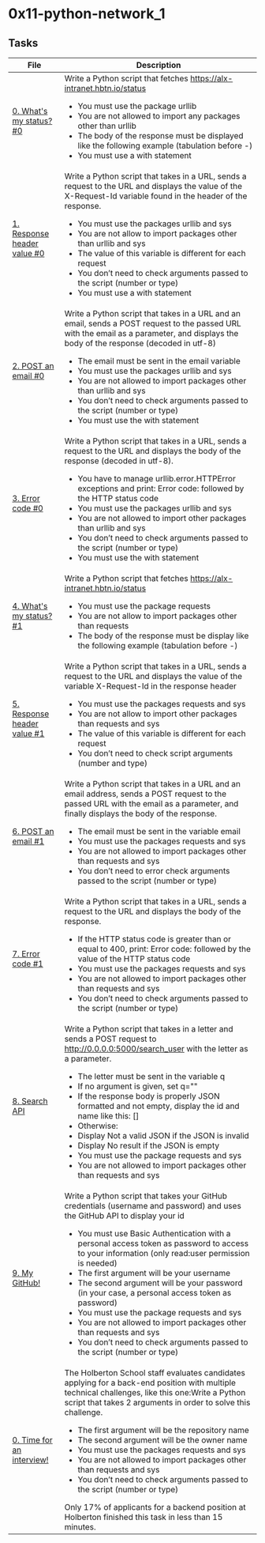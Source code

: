 # 0x11-python-network_1

## Tasks

| File | Description |
| ---- | ----------- |
| [0. What's my status? #0](./0-hbtn_status.py) | Write a Python script that fetches https://alx-intranet.hbtn.io/status<ul><li>You must use the package urllib</li><li>You are not allowed to import any packages other than urllib</li><li>The body of the response must be displayed like the following example (tabulation before -)</li><li>You must use a with statement</li></ul> |
| [1. Response header value #0](./1-hbtn_header.py) | Write a Python script that takes in a URL, sends a request to the URL and displays the value of the X-Request-Id variable found in the header of the response.<ul><li>You must use the packages urllib and sys</li><li>You are not allow to import packages other than urllib and sys</li><li>The value of this variable is different for each request</li><li>You don’t need to check arguments passed to the script (number or type)</li><li>You must use a with statement</li></ul> |
| [2. POST an email #0](./2-post_email.py) | Write a Python script that takes in a URL and an email, sends a POST request to the passed URL with the email as a parameter, and displays the body of the response (decoded in utf-8)<ul><li>The email must be sent in the email variable</li><li>You must use the packages urllib and sys</li><li>You are not allowed to import packages other than urllib and sys</li><li>You don’t need to check arguments passed to the script (number or type)</li><li>You must use the with statement</li><ul> |
| [3. Error code #0](./3-error_code.py) | Write a Python script that takes in a URL, sends a request to the URL and displays the body of the response (decoded in utf-8).<ul><li>You have to manage urllib.error.HTTPError exceptions and print: Error code: followed by the HTTP status code</li><li>You must use the packages urllib and sys</li><li>You are not allowed to import other packages than urllib and sys</li><li>You don’t need to check arguments passed to the script (number or type)</li><li>You must use the with statement</li></ul> |
| [4. What's my status? #1](./4-hbtn_status.py) | Write a Python script that fetches https://alx-intranet.hbtn.io/status<ul><li>You must use the package requests</li><li>You are not allow to import packages other than requests</li><li>The body of the response must be display like the following example (tabulation before -)</li></ul> |
| [5. Response header value #1](./5-hbtn_header.py) | Write a Python script that takes in a URL, sends a request to the URL and displays the value of the variable X-Request-Id in the response header<ul><li>You must use the packages requests and sys</li><li>You are not allow to import other packages than requests and sys</li><li>The value of this variable is different for each request</li><li>You don’t need to check script arguments (number and type)</li></ul> |
| [6. POST an email #1](./6-post_email.py) | Write a Python script that takes in a URL and an email address, sends a POST request to the passed URL with the email as a parameter, and finally displays the body of the response.<ul><li>The email must be sent in the variable email</li><li>You must use the packages requests and sys</li><li>You are not allowed to import packages other than requests and sys</li><li>You don’t need to error check arguments passed to the script (number or type)</li></ul> |
| [7. Error code #1](./7-error_code.py) | Write a Python script that takes in a URL, sends a request to the URL and displays the body of the response.<ul><li>If the HTTP status code is greater than or equal to 400, print: Error code: followed by the value of the HTTP status code</li><li>You must use the packages requests and sys</li><li>You are not allowed to import packages other than requests and sys</li><li>You don’t need to check arguments passed to the script (number or type)</li></ul> |
| [8. Search API](./8-json_api.py) | Write a Python script that takes in a letter and sends a POST request to http://0.0.0.0:5000/search_user with the letter as a parameter.<ul><li>The letter must be sent in the variable q</li><li>If no argument is given, set q=""</li><li>If the response body is properly JSON formatted and not empty, display the id and name like this: [<id>] <name></li><li>Otherwise:</li><li>  Display Not a valid JSON if the JSON is invalid</li><li>  Display No result if the JSON is empty</li><li>You must use the package requests and sys</li><li>You are not allowed to import packages other than requests and sys</li></ul> |
| [9. My GitHub!](./10-my_github.py) | Write a Python script that takes your GitHub credentials (username and password) and uses the GitHub API to display your id<ul><li>You must use Basic Authentication with a personal access token as password to access to your information (only read:user permission is needed)</li><li>The first argument will be your username</li><li>The second argument will be your password (in your case, a personal access token as password)</li><li>You must use the package requests and sys</li><li>You are not allowed to import packages other than requests and sys</li><li>You don’t need to check arguments passed to the script (number or type)</li></ul>|
| [0. Time for an interview!](./100-github_commits.py) | The Holberton School staff evaluates candidates applying for a back-end position with multiple technical challenges, like this one:Write a Python script that takes 2 arguments in order to solve this challenge.<ul><li>The first argument will be the repository name</li><li>The second argument will be the owner name</li><li>You must use the packages requests and sys</li><li>You are not allowed to import packages other than requests and sys</li><li>You don’t need to check arguments passed to the script (number or type)</li></ul>Only 17% of applicants for a backend position at Holberton finished this task in less than 15 minutes.|
